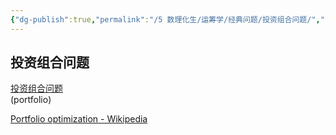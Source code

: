 ```yaml
---
{"dg-publish":true,"permalink":"/5 数理化生/运筹学/经典问题/投资组合问题/","title":"投资组合问题"}
---
```



## 投资组合问题
[投资组合问题](https://www.ngui.cc/zz/1510479.html)  
(portfolio)

[Portfolio optimization - Wikipedia](https://en.wikipedia.org/wiki/Portfolio_optimization)